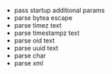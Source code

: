 
- pass startup additional params
- parse bytea escape
- parse timez text
- parse timestampz text
- parse oid text
- parse uuid text
- parse char
- parse xml
